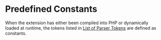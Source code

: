 Predefined Constants
====================

When the extension has either been compiled into PHP or dynamically
loaded at runtime, the tokens listed in
<a href="/tokens.html" class="xref">List of Parser Tokens</a> are
defined as constants.

